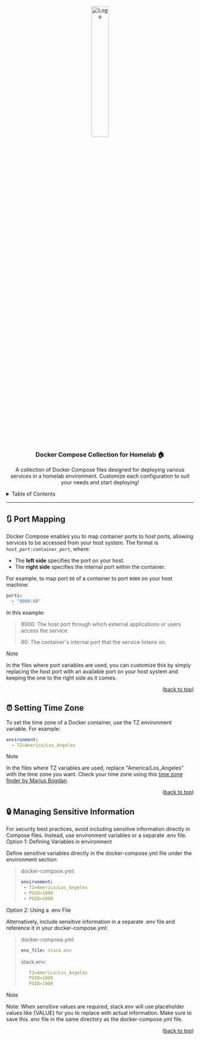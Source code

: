<a id="readme-top"></a>
<!-- PROJECT LOGO -->
<br />
<div align="center">
  <a href="https://github.com/fzaiter/docker">
    <img src="https://upload.wikimedia.org/wikipedia/commons/thumb/4/4e/Docker_%28container_engine%29_logo.svg/610px-Docker_%28container_engine%29_logo.svg.png" alt="Logo" width="30%" height="30%">
  </a>

  <h3 align="center">Docker Compose Collection for Homelab 🏠</h3>

  <p align="center">
    A collection of Docker Compose files designed for deploying various services in a homelab environment.
    Customize each configuration to suit your needs and start deploying!
  </p>
</div>

<!-- TABLE OF CONTENTS -->
<details>
  <summary>Table of Contents</summary>
  <ol>
    <li><a href="#port-mapping">🔃 Port Mapping</a></li>
    <li><a href="#setting-time-zone">⏰ Setting Time Zone</a></li>
    <li><a href="#managing-sensitive-information">🔒 Managing Sensitive Information</a></li>
  </ol>
</details>

---

## <a name="#port-mapping"/> 🔃 Port Mapping

Docker Compose enables you to map container ports to host ports, allowing services to be accessed from your host system. The format is `host_port:container_port`, where:

- The **left side** specifies the port on your host.
- The **right side** specifies the internal port within the container.

For example, to map port `80` of a container to port `8000` on your host machine:

```yaml
ports:
  - "8000:80"
```
In this example:
> 8000: The host port through which external applications or users access the service. 
>
> 80: The container's internal port that the service listens on. 

> [!NOTE]  
> In the files where port variables are used, you can customize this by simply replacing the host port with an available port on your host system and keeping the one to the right side as it comes.

<p align="right">(<a href="#readme-top">back to top</a>)</p>

## ⏰ Setting Time Zone

To set the time zone of a Docker container, use the TZ environment variable. For example:
```yaml
environment:
  - TZ=America/Los_Angeles
```
> [!NOTE]  
> In the files where TZ variables are used, replace "America/Los_Angeles" with the time zone you want. Check your time zone using this [time zone finder by Marius Bogdan](https://timezone.mariushosting.com/).

<p align="right">(<a href="#readme-top">back to top</a>)</p>

## 🔒 Managing Sensitive Information

For security best practices, avoid including sensitive information directly in Compose files. Instead, use environment variables or a separate .env file.
Option 1: Defining Variables in environment

Define sensitive variables directly in the docker-compose.yml file under the environment section:

>docker-compose.yml:
>```yaml
>environment:
>  - TZ=America/Los_Angeles
>  - PUID=1000
>  - PGID=1000
>```
Option 2: Using a .env File

Alternatively, include sensitive information in a separate .env file and reference it in your docker-compose.yml:

>docker-compose.yml:
>```yaml
>env_file: stack.env
>```
>stack.env:
>```yaml
>    TZ=America/Los_Angeles
>    PUID=1000
>    PGID=1000
>```

> [!NOTE]  
> Note: When sensitive values are required, stack.env will use placeholder values like {VALUE} for you to replace with actual information. Make sure to save this .env file in the same directory as the docker-compose.yml file.
<p align="right">(<a href="#readme-top">back to top</a>)</p>
